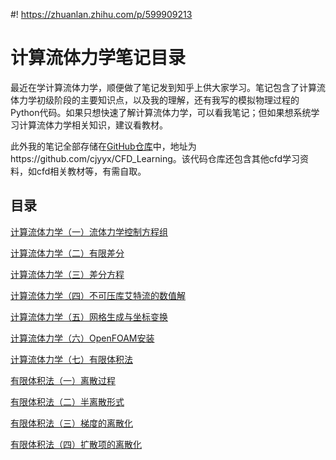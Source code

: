 #! https://zhuanlan.zhihu.com/p/599909213
# 计算流体力学笔记目录

最近在学计算流体力学，顺便做了笔记发到知乎上供大家学习。笔记包含了计算流体力学初级阶段的主要知识点，以及我的理解，还有我写的模拟物理过程的Python代码。如果只想快速了解计算流体力学，可以看我笔记；但如果想系统学习计算流体力学相关知识，建议看教材。

此外我的笔记全部存储在[GitHub仓库](https://github.com/cjyyx/CFD_Learning)中，地址为https://github.com/cjyyx/CFD_Learning。该代码仓库还包含其他cfd学习资料，如cfd相关教材等，有需自取。

## 目录

[计算流体力学（一）流体力学控制方程组](https://zhuanlan.zhihu.com/p/599269604)

[计算流体力学（二）有限差分](https://zhuanlan.zhihu.com/p/599416488)

[计算流体力学（三）差分方程](https://zhuanlan.zhihu.com/p/599619784)

[计算流体力学（四）不可压库艾特流的数值解](https://zhuanlan.zhihu.com/p/600043678)

[计算流体力学（五）网格生成与坐标变换](https://zhuanlan.zhihu.com/p/600219849)

[计算流体力学（六）OpenFOAM安装](https://zhuanlan.zhihu.com/p/601418292)

[计算流体力学（七）有限体积法](https://zhuanlan.zhihu.com/p/602359980)

[有限体积法（一）离散过程](https://zhuanlan.zhihu.com/p/603476900)

[有限体积法（二）半离散形式](https://zhuanlan.zhihu.com/p/603663230)

[有限体积法（三）梯度的离散化](https://zhuanlan.zhihu.com/p/604163616)

[有限体积法（四）扩散项的离散化](https://zhuanlan.zhihu.com/p/604470110)